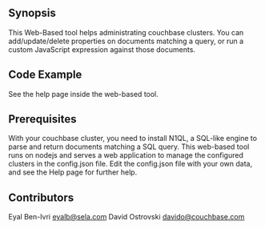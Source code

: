 ## Synopsis

This Web-Based tool helps administrating couchbase clusters. You can add/update/delete properties on documents matching a query, or run a custom JavaScript expression against those documents.

## Code Example

See the help page inside the web-based tool.

## Prerequisites

With your couchbase cluster, you need to install N1QL, a SQL-like engine to parse and return documents matching a SQL query.
This web-based tool runs on nodejs and serves a web application to manage the configured clusters in the config.json file.
Edit the config.json file with your own data, and see the Help page for further help.

## Contributors

Eyal Ben-Ivri <eyalb@sela.com>
David Ostrovski <davido@couchbase.com>
